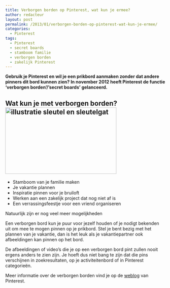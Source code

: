 ```yaml
---
title: Verborgen borden op Pinterest, wat kun je ermee?
author: redacteur
layout: post
permalink: /2013/01/verborgen-borden-op-pinterest-wat-kun-je-ermee/
categories:
  - Pinterest
tags:
  - Pinterest
  - secret boards
  - stamboom familie
  - verborgen borden
  - zakelijk Pinterest
---
```

**Gebruik je Pinterest en wil je een prikbord aanmaken zonder dat andere pinners dit bord kunnen zien? In november 2012 heeft Pinterest de functie ‘verborgen borden’/’secret boards’ gelanceerd.**

## Wat kun je met verborgen borden?<img class="alignright  wp-image-3289" src="/wordpress/wp-content/uploads/2013/01/sleutel_illustratie.gif" alt="illustratie sleutel en sleutelgat" width="350" height="209" />

  * Stamboom van je familie maken
  * Je vakantie plannen
  * Inspiratie pinnen voor je bruiloft
  * Werken aan een zakelijk project dat nog niet af is
  * Een verrassingsfeestje voor een vriend organiseren

Natuurlijk zijn er nog veel meer mogelijkheden

Een verborgen bord kun je puur voor jezelf houden of je nodigt bekenden uit om mee te mogen pinnen op je prikbord. Stel je bent bezig met het plannen van je vakantie, dan is het leuk als je vakantiepartner ook afbeeldingen kan pinnen op het bord.

De afbeeldingen of video’s die je op een verborgen bord pint zullen nooit ergens anders te zien zijn. Je hoeft dus niet bang te zijn dat die pins verschijnen in zoekresultaten, op je activiteitenbord of in Pinterest categorieën.

Meer informatie over de verborgen borden vind je op de <a title="aankondiging secret boards op weblog Pinterest" href="http://blog.pinterest.com/post/35270081794/announcing-secret-boards-for-the-holidays" target="_blank">weblog</a> van Pinterest.
